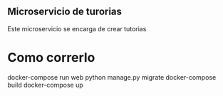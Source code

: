 ## Microservicio de turorias
Este microservicio se encarga de crear tutorias
# Como correrlo
docker-compose run web python manage.py migrate
docker-compose build
docker-compose up
